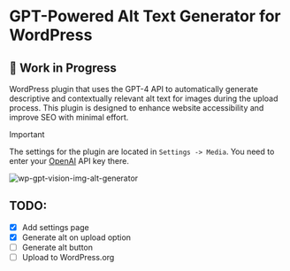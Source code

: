 # GPT-Powered Alt Text Generator for WordPress

## 🚧 Work in Progress

WordPress plugin that uses the GPT-4 API to automatically generate descriptive and contextually relevant alt text for
images during the upload process. This plugin is designed to enhance website accessibility and improve SEO with minimal
effort.

> [!IMPORTANT]  
> The settings for the plugin are located in `Settings -> Media`. You need to enter your [OpenAI](https://platform.openai.com/api-keys) API key there.

![wp-gpt-vision-img-alt-generator](https://github.com/android-com-pl/wp-gpt-vision-img-alt-generator/assets/25438601/d68179ad-4ed4-43b6-8d52-b2eeeb4b2534)

## TODO:

- [x] Add settings page
- [x] Generate alt on upload option
- [ ] Generate alt button
- [ ] Upload to WordPress.org

